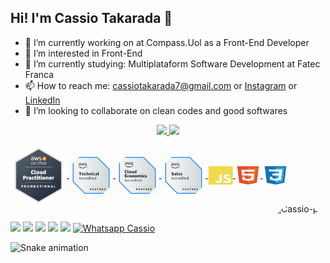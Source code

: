 ## Hi! I'm Cassio Takarada 👋

- 🔭 I’m currently working on at Compass.Uol as a Front-End Developer
- 👀 I’m interested in Front-End
- 🌱 I’m currently studying: Multiplataform Software Development at Fatec Franca
- 📫 How to reach me: cassiotakarada7@gmail.com or [Instagram](https://www.instagram.com/cassiotakarada/) or [LinkedIn](https://www.linkedin.com/in/cassiosilvatakarada7/)
- 💞️ I’m looking to collaborate on clean codes and good softwares

<!--
- 🔭 I’m currently working on ...
- 👯 I’m looking to collaborate on ...
- 🤔 I’m looking for help with ...
- 💬 Ask me about ...
- ⚡ Fun fact: ...
-->

<div align="center">
  <a href="https://github.com/cassiotakarada">
  <img height="150em" src="https://github-readme-stats.vercel.app/api?username=cassiotakarada&show_icons=true&theme=dark&include_all_commits=true&count_private=true"/>
  <img height="150em" src="https://github-readme-stats.vercel.app/api/top-langs/?username=cassiotakarada&layout=compact&langs_count=7&theme=dark"/>
</div>
<div style="display: inline_block"><br>
	<img align="center" alt="Cassio-pic" height="90px" style="border-radius:80px;" src="images/aws-certified-cloud-practitioner.png">
	<img align="center" alt="Cassio-pic" height="70px" style="border-radius:80px;" src="images/aws-partner-accreditation-technical.png">
	<img align="center" alt="Cassio-pic" height="70px" style="border-radius:80px;" src="images/aws-partner-cloud-economics-accreditation.png">
	<img align="center" alt="Cassio-pic" height="70px" style="border-radius:80px;" src="images/aws-partner-sales-accreditation-business.png">
  	<img align="center" alt="Rafa-Js" height="30" width="40" src="https://raw.githubusercontent.com/devicons/devicon/master/icons/javascript/javascript-plain.svg">
  	<img align="center" alt="Rafa-HTML" height="30" width="40" src="https://raw.githubusercontent.com/devicons/devicon/master/icons/html5/html5-original.svg">
  	<img align="center" alt="Rafa-CSS" height="30" width="40" src="https://raw.githubusercontent.com/devicons/devicon/master/icons/css3/css3-original.svg">
  	<img align="right" alt="Cassio-pic" height="150" style="border-radius:50px;" src="https://cdn.discordapp.com/attachments/1032349476133810238/1032352887893930095/penguin-252_512.gif">
</div>
  
  ##
 
<div> 
  <a href="https://instagram.com/cassiotakarada" target="_blank"><img src="https://img.shields.io/badge/-Instagram-%23E4405F?style=for-the-badge&logo=instagram&logoColor=white" target="_blank"></a>
 	<a href="https://www.twitch.tv/cassiotakarada" target="_blank"><img src="https://img.shields.io/badge/Twitch-9146FF?style=for-the-badge&logo=twitch&logoColor=white" target="_blank"></a>
 <a href="https://discord.gg/WY4UG3BK" target="_blank"><img src="https://img.shields.io/badge/Discord-7289DA?style=for-the-badge&logo=discord&logoColor=white" target="_blank"></a> 
  <a href = "mailto:cassiotakarada7@gmail.com"><img src="https://img.shields.io/badge/-Gmail-%23333?style=for-the-badge&logo=gmail&logoColor=white" target="_blank"></a>
  <a href="https://www.linkedin.com/in/cassiosilvatakarada7" target="_blank"><img src="https://img.shields.io/badge/-LinkedIn-%230077B5?style=for-the-badge&logo=linkedin&logoColor=white" target="_blank"></a> 
  <a target="_blank" href="https://wa.me/5516982221415">
	<img src="https://img.shields.io/badge/WhatsApp-25D366?style=for-the-badge&logo=whatsapp&logoColor=white" title="Whatsapp Cassio" width="130">
  </a>
 
  ![Snake animation](https://github.com/cassiotakarada/CassioTakarada/blob/output/github-contribution-grid-snake.svg)
 
</div>
